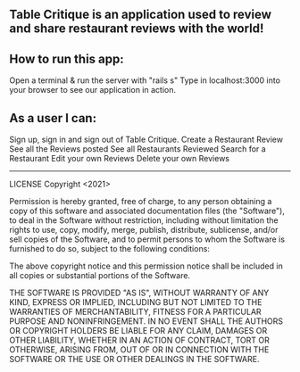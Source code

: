 
Table Critique is an application used to review and share restaurant reviews with the world!
----------------------------------------------------

How to run this app:
--------------------
Open a terminal & run the server with "rails s"
Type in localhost:3000 into your browser to see our application in action.

As a user I can:
----------------
Sign up, sign in and sign out of Table Critique. 
Create a Restaurant Review
See all the Reviews posted
See all Restaurants Reviewed
Search for a Restaurant
Edit your own Reviews
Delete your own Reviews

-----------------------------------------------------
LICENSE Copyright <2021>

Permission is hereby granted, free of charge, to any person obtaining a copy of this software and associated documentation files (the "Software"), to deal in the Software without restriction, including without limitation the rights to use, copy, modify, merge, publish, distribute, sublicense, and/or sell copies of the Software, and to permit persons to whom the Software is furnished to do so, subject to the following conditions:

The above copyright notice and this permission notice shall be included in all copies or substantial portions of the Software.

THE SOFTWARE IS PROVIDED "AS IS", WITHOUT WARRANTY OF ANY KIND, EXPRESS OR IMPLIED, INCLUDING BUT NOT LIMITED TO THE WARRANTIES OF MERCHANTABILITY, FITNESS FOR A PARTICULAR PURPOSE AND NONINFRINGEMENT. IN NO EVENT SHALL THE AUTHORS OR COPYRIGHT HOLDERS BE LIABLE FOR ANY CLAIM, DAMAGES OR OTHER LIABILITY, WHETHER IN AN ACTION OF CONTRACT, TORT OR OTHERWISE, ARISING FROM, OUT OF OR IN CONNECTION WITH THE SOFTWARE OR THE USE OR OTHER DEALINGS IN THE SOFTWARE.
